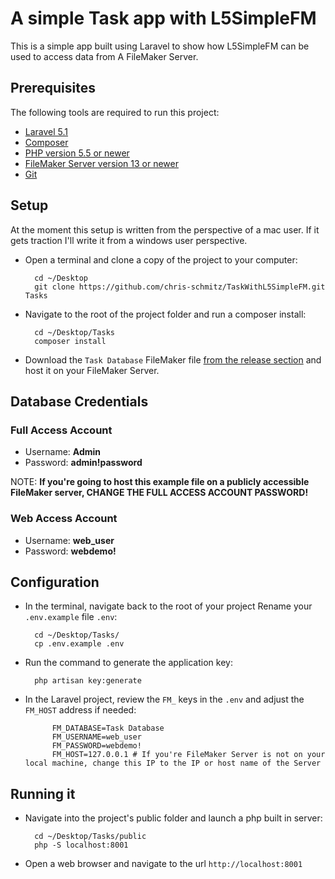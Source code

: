 # A simple Task app with L5SimpleFM

This is a simple app built using Laravel to show how L5SimpleFM can be used to access data from A FileMaker Server.

## Prerequisites

The following tools are required to run this project:

- [Laravel 5.1](http://laravel.com/docs/5.1)
- [Composer](https://getcomposer.org/)
- [PHP version 5.5 or newer](http://php.net/manual/en/install.php)
- [FileMaker Server version 13 or newer](http://www.filemaker.com/)
- [Git](https://git-scm.com/)

## Setup

At the moment this setup is written from the perspective of a mac user. If it gets traction I'll write it from a windows user perspective.

- Open a terminal and clone a copy of the project to your computer:

        cd ~/Desktop
        git clone https://github.com/chris-schmitz/TaskWithL5SimpleFM.git Tasks

- Navigate to the root of the project folder and run a composer install:

        cd ~/Desktop/Tasks
        composer install

- Download the `Task Database` FileMaker file [from the release section](https://github.com/chris-schmitz/TaskWithL5SimpleFM/releases) and host it on your FileMaker Server.


## Database Credentials

### Full Access Account
- Username: **Admin**
- Password: **admin!password**

NOTE: **If you're going to host this example file on a publicly accessible FileMaker server, CHANGE THE FULL ACCESS ACCOUNT PASSWORD!**

### Web Access Account
- Username: **web_user**
- Password: **webdemo!**


## Configuration

- In the terminal, navigate back to the root of your project Rename your `.env.example` file `.env`:

        cd ~/Desktop/Tasks/
        cp .env.example .env

- Run the command to generate the application key:

        php artisan key:generate

- In the Laravel project, review the `FM_` keys in the `.env` and adjust the `FM_HOST` address if needed:

            FM_DATABASE=Task Database
            FM_USERNAME=web_user
            FM_PASSWORD=webdemo!
            FM_HOST=127.0.0.1 # If you're FileMaker Server is not on your local machine, change this IP to the IP or host name of the Server
            


## Running it
- Navigate into the project's public folder and launch a php built in server:

        cd ~/Desktop/Tasks/public
        php -S localhost:8001
        
- Open a web browser and navigate to the url `http://localhost:8001`